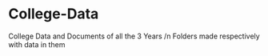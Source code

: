 # College-Data
College Data and Documents of all the 3 Years /n
Folders made respectively with data in them
